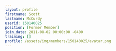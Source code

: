 ```yaml
---
layout: profile
firstname: Scott
lastname: McCurdy
userid: 150140025
position: [Former Member]
join_date: 2011-08-02 00:00:00 -0400
training: []
profile: /assets/img/members/150140025/avatar.png
---
```

